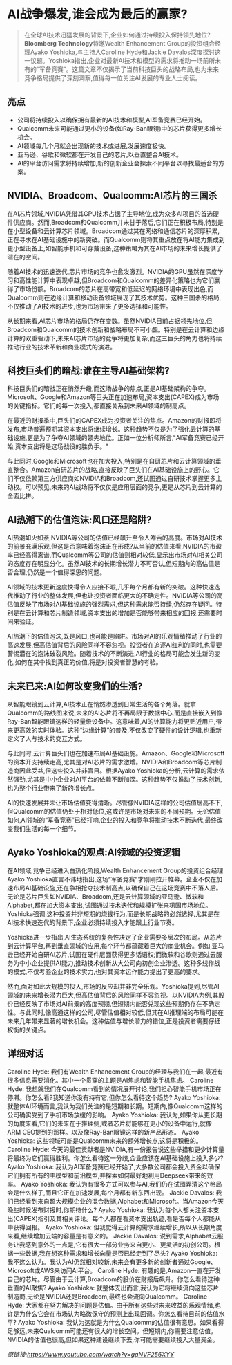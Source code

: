 # AI战争爆发,谁会成为最后的赢家?

>在全球AI技术迅猛发展的背景下,企业如何通过持续投入保持领先地位?**Bloomberg Technology**特邀Wealth Enhancement Group的投资组合经理Ayako Yoshioka,与主持人Caroline Hyde和Jackie Davalos深度探讨这一议题。Yoshioka指出,企业对最新AI技术和模型的需求将推动一场前所未有的“军备竞赛”。这篇文章不仅揭示了当前科技巨头的战略布局,也为未来竞争格局提供了深刻洞察,值得每一位关注AI发展的专业人士阅读。

## 亮点
- 公司将持续投入以确保拥有最新的AI技术和模型,AI军备竞赛已经开始。  
- Qualcomm未来可能通过更小的设备(如Ray-Ban眼镜)中的芯片获得更多增长机会。  
- AI领域每几个月就会出现新的技术或进展,发展速度极快。  
- 亚马逊、谷歌和微软都在开发自己的芯片,以垂直整合AI技术。  
- AI的平台访问需求将持续增加,新的创新企业会探索不同平台以寻找最适合的方案。

## NVIDIA、Broadcom、Qualcomm:AI芯片的三国杀
在AI芯片领域,NVIDIA凭借其GPU技术占据了主导地位,成为众多AI项目的首选硬件供应商。然而,Broadcom和Qualcomm并未甘于落后,它们正在积极布局,特别是在小型设备和云计算芯片领域。Broadcom通过其在网络和通信芯片的深厚积累,正在寻求在AI基础设施中的新突破。而Qualcomm则将其重点放在将AI能力集成到更小型设备上,如智能手机和可穿戴设备,这种策略为其在AI市场的未来增长提供了潜在的空间。

随着AI技术的迅速迭代,芯片市场的竞争也愈发激烈。NVIDIA的GPU虽然在深度学习和高性能计算中表现卓越,但Broadcom和Qualcomm的差异化策略也为它们赢得了市场份额。Broadcom的芯片在高带宽和低延迟的网络环境中表现出色,而Qualcomm则在边缘计算和移动设备领域展现了其技术优势。这种三国杀的格局,不仅推动了AI技术的进步,也为市场带来了更多选择和可能性。

从长期来看,AI芯片市场的格局仍存在变数。虽然NVIDIA目前占据领先地位,但Broadcom和Qualcomm的技术创新和战略布局不可小觑。特别是在云计算和边缘计算的双重驱动下,未来AI芯片市场的竞争将更加复杂,而这三巨头的角力也将持续推动行业的技术革新和商业模式的演进。

## 科技巨头们的暗战:谁在主导AI基础架构?
科技巨头们的暗战正在悄然升级,而这场战争的焦点,正是AI基础架构的争夺。Microsoft、Google和Amazon等巨头正在加速布局,资本支出(CAPEX)成为市场的关键指标。它们的每一次投入,都直接关系到未来AI领域的制高点。  

在最近的财报季中,巨头们的CAPEX成为投资者关注的焦点。Amazon的财报即将发布,市场普遍预期其资本支出将继续增长。这种趋势不仅是为了强化云计算的基础设施,更是为了争夺AI领域的领先地位。正如一位分析师所言,"AI军备竞赛已经开始,资本支出将是这场战役的胜负手。"  

与此同时,Google和Microsoft也在加大投入,特别是在自研芯片和云计算领域的垂直整合。Amazon自研芯片的战略,直接反映了巨头们在AI基础设施上的野心。它们不仅依赖第三方供应商如NVIDIA和Broadcom,还试图通过自研技术掌握更多主动权。可以预见,未来的AI战场将不仅仅是应用层面的竞争,更是从芯片到云计算的全面比拼。

## AI热潮下的估值泡沫:风口还是陷阱?
AI热潮如火如荼,NVIDIA等公司的估值已经飙升至令人咋舌的高度。市场对AI技术的前景充满乐观,但这是否意味着泡沫正在形成?从当前的估值来看,NVIDIA的市盈率已经高得离谱,而Qualcomm等公司的估值则相对较低,显示出市场对AI相关公司的态度存在明显分化。虽然AI技术的长期增长潜力不可否认,但短期内的高估值是否合理,仍然是一个值得深思的问题。

AI领域的技术更新速度快得令人应接不暇,几乎每个月都有新的突破。这种快速迭代推动了行业的整体发展,但也让投资者面临更大的不确定性。NVIDIA等公司的高估值反映了市场对AI基础设施的强烈需求,但这种需求能否持续,仍然存在疑问。特别是在云计算和芯片制造领域,资本支出的增加是否能够带来相应的回报,还需要时间来验证。

AI热潮下的估值泡沫,既是风口,也可能是陷阱。市场对AI的乐观情绪推动了行业的高速发展,但高估值背后的风险同样不容忽视。投资者在追逐AI红利的同时,也需要警惕潜在的泡沫破裂风险。随着技术的不断演进,AI行业的格局可能会发生新的变化,如何在其中找到真正的价值,将是对投资者智慧的考验。

## 未来已来:AI如何改变我们的生活?
从智能眼镜到云计算,AI技术正在悄然渗透到日常生活的各个角落。就拿Qualcomm的路线图来说,未来的AI芯片将不再局限于数据中心,而是直接嵌入到像Ray-Ban智能眼镜这样的轻量级设备中。这意味着,AI的计算能力将更贴近用户,带来更高效的实时体验。这种“边缘计算”的普及,不仅改变了硬件的设计逻辑,也重新定义了人与技术的交互方式。

与此同时,云计算巨头们也在加速布局AI基础设施。Amazon、Google和Microsoft的资本开支持续走高,尤其是对AI芯片的需求激增。NVIDIA和Broadcom等芯片制造商因此受益,但这些投入并非盲目。根据Ayako Yoshioka的分析,云计算的需求依然强劲,尤其是中小企业对AI平台的依赖不断加深。这种趋势不仅推动了技术创新,也为整个行业带来了新的增长点。

AI的快速发展并未让市场估值变得清晰。尽管像NVIDIA这样的公司估值居高不下,但Qualcomm的估值仍处于相对低位,这或许是市场对未来的不同预期。无论估值如何,AI领域的“军备竞赛”已经打响,企业的投入和竞争将推动技术不断迭代,最终改变我们生活的每一个细节。

## Ayako Yoshioka的观点:AI领域的投资逻辑
在AI领域,竞争已经进入白热化阶段,Wealth Enhancement Group的投资组合经理Ayako Yoshioka直言不讳地指出,这场“军备竞赛”才刚刚拉开帷幕。企业不仅在加速布局AI基础设施,还在争相抢夺技术制高点,以确保自己在这场竞赛中不落人后。无论是芯片巨头如NVIDIA、Broadcom,还是云计算领域的亚马逊、微软和Alphabet,都在加大资本支出,试图通过技术迭代和规模扩张来巩固市场地位。Yoshioka强调,这种投资并非短期的烧钱行为,而是长期战略的必然选择,尤其是在AI技术快速迭代的背景下,企业必须持续投入才能跟上行业节奏。

Yoshioka进一步指出,AI生态系统的复杂性决定了企业需要多层次的布局。从芯片到云计算平台,再到垂直领域的应用,每个环节都蕴藏着巨大的商业机会。例如,亚马逊已经开始自研AI芯片,试图在硬件层面获得更多话语权;而微软和谷歌则通过云服务为中小企业提供AI能力,推动技术创新从大公司向初创企业渗透。这种多线作战的模式,不仅考验企业的技术实力,也对其资本运作能力提出了更高的要求。

然而,面对如此大规模的投入,市场的反应却并非完全乐观。Yoshioka提到,尽管AI领域的未来增长潜力巨大,但高估值背后的风险同样不容忽视。以NVIDIA为例,其股价已经反映了市场对AI前景的高度预期,但短期内能否兑现这些预期仍存在不确定性。与此同时,像高通这样的公司,尽管估值相对较低,但其在AI推理端的布局可能在未来几年带来显著的增长机会。这种估值与增长潜力的错位,正是投资者需要仔细权衡的关键点。

## 详细对话
Caroline Hyde: 我们有Wealth Enhancement Group的经理与我们在一起,最近有很多信息需要消化。其中一个贯穿的主题是AI焦虑和智能手机焦虑。
Caroline Hyde: 我想就我们在Qualcomm看到的情况展开讨论,我们担心智能手机市场正在停滞。你怎么看?我知道你没有持有它,但你怎么看待这个趋势?
Ayako Yoshioka: 就整体AI环境而言,我认为我们关注的是短期和长期。短期内,像Qualcomm这样的公司确实受到了手机市场放缓的影响。
Ayako Yoshioka: 我认为,如果你从更长期的角度来看,它们的未来在于推理侧,或者芯片将能够在更小的设备中运行,就像ARM CEO提到的那样。以及像Ray-Ban眼镜这样的新产品形态。
Ayako Yoshioka: 这些领域可能是Qualcomm未来的额外增长点,这将是积极的。
Caroline Hyde: 今天的最佳贡献者是NVIDIA,有一份报告说这些举措和更少计算量将最终为它们赢得胜利。你怎么看待这一分歧,企业应该在AI基础设施上投入多少?
Ayako Yoshioka: 我认为AI军备竞赛已经开始了,大多数公司都会投入资金以确保它们拥有所有的主模型和前沿模型,并探索如何最好地利用Deepseek带来的效率。
Ayako Yoshioka: 我认为有很多方式可以参与AI,我们仍在试图弄清这个格局会是什么样子,而且它正在加速发展,每个月都有新东西出现。
Jackie Davalos: 我们已经看到来自超大规模企业的混合数据,Alphabet和Microsoft。当Amazon今天晚些时候发布财报时,你期待什么?
Ayako Yoshioka: 我认为每个人都关注资本支出(CAPEX)指引及其相关评论。每个人都在看资本支出轨迹,看是否每个人都能从中获得回报。
Ayako Yoshioka: 但我觉得云计算的需求继续增长,所以从长期角度来看,继续增加云端的容量是有意义的。
Jackie Davalos: 说到需求,Alphabet云服务让我感到意外的一点是,它有很大一部分业务来自更小、更灵活的初创公司。根据一些数据,我在想这种需求和增长向量是否已经走到了尽头?
Ayako Yoshioka: 我不这么认为。我认为AI仍然相对较新,未来会有更多新的创新者通过Google、Microsoft或AWS来访问AI平台。
Caroline Hyde: 有趣的是,Amazon一直在开发自己的芯片。尽管由于云计算,Broadcom的股价在财报后飙升。你怎么看待这种垂直的AI聚焦?
Ayako Yoshioka: 就整体支出而言,我认为它将继续流向这些芯片制造商,无论是NVIDIA还是Broadcom,最终也会流向Qualcomm。
Caroline Hyde: 大家都在努力解决的问题是估值。由于所有这些对未来收益的乐观情绪,也许是为什么它会在市场认为略微保守的预测上出现回调。你怎么看待目前的估值水平?
Ayako Yoshioka: 我认为这就是为什么Qualcomm的估值很有意思。如果看得足够远,未来Qualcomm可能还有很大的增长空间。但短期内,你需要注意估值。NVIDIA的估值也很高,但如果这种建设继续下去,你可能需要继续投入大量资金。

_原链接:https://www.youtube.com/watch?v=gqNVF256XYY_